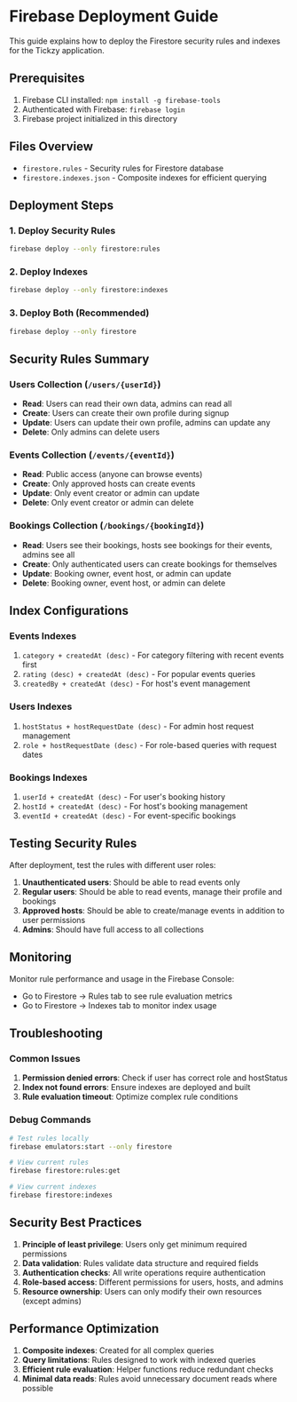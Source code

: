 # Firebase Deployment Guide

This guide explains how to deploy the Firestore security rules and indexes for the Tickzy application.

## Prerequisites

1. Firebase CLI installed: `npm install -g firebase-tools`
2. Authenticated with Firebase: `firebase login`
3. Firebase project initialized in this directory

## Files Overview

- `firestore.rules` - Security rules for Firestore database
- `firestore.indexes.json` - Composite indexes for efficient querying

## Deployment Steps

### 1. Deploy Security Rules

```bash
firebase deploy --only firestore:rules
```

### 2. Deploy Indexes

```bash
firebase deploy --only firestore:indexes
```

### 3. Deploy Both (Recommended)

```bash
firebase deploy --only firestore
```

## Security Rules Summary

### Users Collection (`/users/{userId}`)
- **Read**: Users can read their own data, admins can read all
- **Create**: Users can create their own profile during signup
- **Update**: Users can update their own profile, admins can update any
- **Delete**: Only admins can delete users

### Events Collection (`/events/{eventId}`)
- **Read**: Public access (anyone can browse events)
- **Create**: Only approved hosts can create events
- **Update**: Only event creator or admin can update
- **Delete**: Only event creator or admin can delete

### Bookings Collection (`/bookings/{bookingId}`)
- **Read**: Users see their bookings, hosts see bookings for their events, admins see all
- **Create**: Only authenticated users can create bookings for themselves
- **Update**: Booking owner, event host, or admin can update
- **Delete**: Booking owner, event host, or admin can delete

## Index Configurations

### Events Indexes
1. `category + createdAt (desc)` - For category filtering with recent events first
2. `rating (desc) + createdAt (desc)` - For popular events queries
3. `createdBy + createdAt (desc)` - For host's event management

### Users Indexes
1. `hostStatus + hostRequestDate (desc)` - For admin host request management
2. `role + hostRequestDate (desc)` - For role-based queries with request dates

### Bookings Indexes
1. `userId + createdAt (desc)` - For user's booking history
2. `hostId + createdAt (desc)` - For host's booking management
3. `eventId + createdAt (desc)` - For event-specific bookings

## Testing Security Rules

After deployment, test the rules with different user roles:

1. **Unauthenticated users**: Should be able to read events only
2. **Regular users**: Should be able to read events, manage their profile and bookings
3. **Approved hosts**: Should be able to create/manage events in addition to user permissions
4. **Admins**: Should have full access to all collections

## Monitoring

Monitor rule performance and usage in the Firebase Console:
- Go to Firestore → Rules tab to see rule evaluation metrics
- Go to Firestore → Indexes tab to monitor index usage

## Troubleshooting

### Common Issues

1. **Permission denied errors**: Check if user has correct role and hostStatus
2. **Index not found errors**: Ensure indexes are deployed and built
3. **Rule evaluation timeout**: Optimize complex rule conditions

### Debug Commands

```bash
# Test rules locally
firebase emulators:start --only firestore

# View current rules
firebase firestore:rules:get

# View current indexes
firebase firestore:indexes
```

## Security Best Practices

1. **Principle of least privilege**: Users only get minimum required permissions
2. **Data validation**: Rules validate data structure and required fields
3. **Authentication checks**: All write operations require authentication
4. **Role-based access**: Different permissions for users, hosts, and admins
5. **Resource ownership**: Users can only modify their own resources (except admins)

## Performance Optimization

1. **Composite indexes**: Created for all complex queries
2. **Query limitations**: Rules designed to work with indexed queries
3. **Efficient rule evaluation**: Helper functions reduce redundant checks
4. **Minimal data reads**: Rules avoid unnecessary document reads where possible

